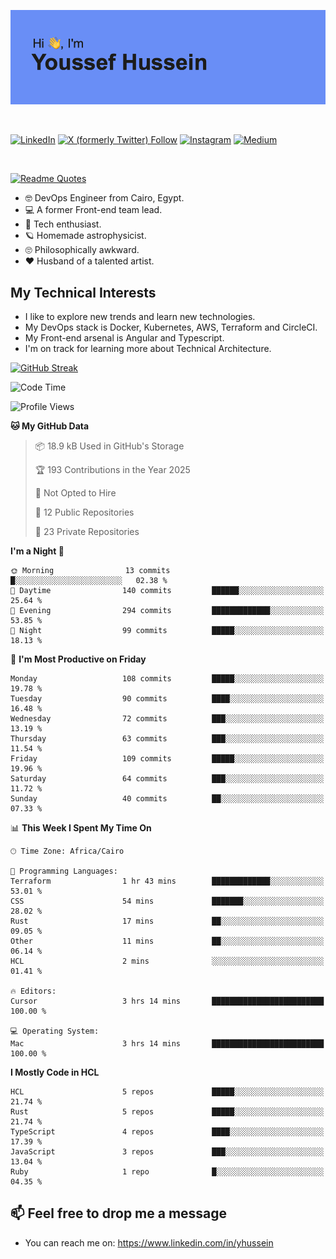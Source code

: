 [![Youssef's GitHub Banner](./assets/youssef-hussein.png)](https://github.com/yorki404)

</br>

[![LinkedIn](https://img.shields.io/badge/linkedin-%230077B5.svg?style=for-the-badge&logo=linkedin&logoColor=white)](https://www.linkedin.com/in/yhussein/)
[![X (formerly Twitter) Follow](https://img.shields.io/twitter/follow/devqikHQ?style=for-the-badge&logo=X&logoColor=White&labelColor=White)](https://twitter.com/devqikHQ)
[![Instagram](https://img.shields.io/badge/devqik-E4405F?style=for-the-badge&logo=Instagram&logoColor=white)](https://instagram.com/devqik)
[![Medium](https://img.shields.io/badge/Medium-12100E?style=for-the-badge&logo=medium&logoColor=white)](https://medium.com/@devqik)

</br>

[![Readme Quotes](https://quotes-github-readme.vercel.app/api?type=horizontal&theme=dark)](https://github.com/piyushsuthar/github-readme-quotes)

- :nerd_face: DevOps Engineer from Cairo, Egypt.
- :computer: A former Front-end team lead.
- :satellite: Tech enthusiast.
- :ringed_planet: Homemade astrophysicist.
- :roll_eyes: Philosophically awkward.
- :heart: Husband of a talented artist.

## My Technical Interests

- I like to explore new trends and learn new technologies.
- My DevOps stack is Docker, Kubernetes, AWS, Terraform and CircleCI.
- My Front-end arsenal is Angular and Typescript.
- I'm on track for learning more about Technical Architecture.

[![GitHub Streak](https://streak-stats.demolab.com/?user=devqik&theme=dark)](https://git.io/streak-stats)

<!--START_SECTION:waka-->
![Code Time](http://img.shields.io/badge/Code%20Time-933%20hrs%2058%20mins-blue)

![Profile Views](http://img.shields.io/badge/Profile%20Views-0-blue)

**🐱 My GitHub Data** 

> 📦 18.9 kB Used in GitHub's Storage 
 > 
> 🏆 193 Contributions in the Year 2025
 > 
> 🚫 Not Opted to Hire
 > 
> 📜 12 Public Repositories 
 > 
> 🔑 23 Private Repositories 
 > 
**I'm a Night 🦉** 

```text
🌞 Morning                13 commits          █░░░░░░░░░░░░░░░░░░░░░░░░   02.38 % 
🌆 Daytime                140 commits         ██████░░░░░░░░░░░░░░░░░░░   25.64 % 
🌃 Evening                294 commits         █████████████░░░░░░░░░░░░   53.85 % 
🌙 Night                  99 commits          █████░░░░░░░░░░░░░░░░░░░░   18.13 % 
```
📅 **I'm Most Productive on Friday** 

```text
Monday                   108 commits         █████░░░░░░░░░░░░░░░░░░░░   19.78 % 
Tuesday                  90 commits          ████░░░░░░░░░░░░░░░░░░░░░   16.48 % 
Wednesday                72 commits          ███░░░░░░░░░░░░░░░░░░░░░░   13.19 % 
Thursday                 63 commits          ███░░░░░░░░░░░░░░░░░░░░░░   11.54 % 
Friday                   109 commits         █████░░░░░░░░░░░░░░░░░░░░   19.96 % 
Saturday                 64 commits          ███░░░░░░░░░░░░░░░░░░░░░░   11.72 % 
Sunday                   40 commits          ██░░░░░░░░░░░░░░░░░░░░░░░   07.33 % 
```


📊 **This Week I Spent My Time On** 

```text
🕑︎ Time Zone: Africa/Cairo

💬 Programming Languages: 
Terraform                1 hr 43 mins        █████████████░░░░░░░░░░░░   53.01 % 
CSS                      54 mins             ███████░░░░░░░░░░░░░░░░░░   28.02 % 
Rust                     17 mins             ██░░░░░░░░░░░░░░░░░░░░░░░   09.05 % 
Other                    11 mins             ██░░░░░░░░░░░░░░░░░░░░░░░   06.14 % 
HCL                      2 mins              ░░░░░░░░░░░░░░░░░░░░░░░░░   01.41 % 

🔥 Editors: 
Cursor                   3 hrs 14 mins       █████████████████████████   100.00 % 

💻 Operating System: 
Mac                      3 hrs 14 mins       █████████████████████████   100.00 % 
```

**I Mostly Code in HCL** 

```text
HCL                      5 repos             █████░░░░░░░░░░░░░░░░░░░░   21.74 % 
Rust                     5 repos             █████░░░░░░░░░░░░░░░░░░░░   21.74 % 
TypeScript               4 repos             ████░░░░░░░░░░░░░░░░░░░░░   17.39 % 
JavaScript               3 repos             ███░░░░░░░░░░░░░░░░░░░░░░   13.04 % 
Ruby                     1 repo              █░░░░░░░░░░░░░░░░░░░░░░░░   04.35 % 
```




<!--END_SECTION:waka-->

## 📫 Feel free to drop me a message
- You can reach me on: https://www.linkedin.com/in/yhussein
